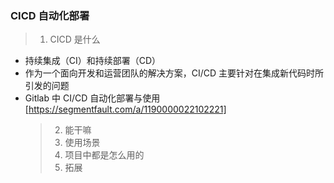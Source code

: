 ### CICD 自动化部署

> 1. CICD 是什么

- 持续集成（CI）和持续部署（CD）
- 作为一个面向开发和运营团队的解决方案，CI/CD 主要针对在集成新代码时所引发的问题
- Gitlab 中 CI/CD 自动化部署与使用[https://segmentfault.com/a/1190000022102221]
  > 2. 能干嘛
  > 3. 使用场景
  > 4. 项目中都是怎么用的
  > 5. 拓展
